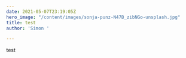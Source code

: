 ```yaml
---
date: 2021-05-07T23:19:05Z
hero_image: "/content/images/sonja-punz-N47B_zibNGo-unsplash.jpg"
title: test
author: 'Simon '

---
```

test 